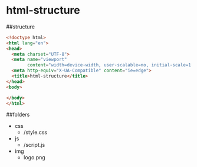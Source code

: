 # html-structure
##structure
```html
<!doctype html>
<html lang="en">
<head>
  <meta charset="UTF-8">
  <meta name="viewport"
        content="width=device-width, user-scalable=no, initial-scale=1.0, maximum-scale=1.0, minimum-scale=1.0">
  <meta http-equiv="X-UA-Compatible" content="ie=edge">
  <title>html-structure</title>
</head>
<body>

</body>
</html>
```

##folders
- css
  - /style.css
- js
  - /script.js
- img
  - logo.png
